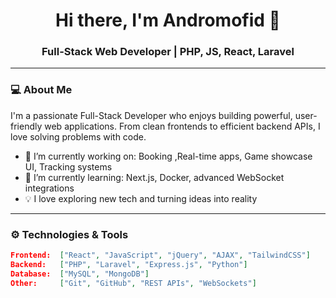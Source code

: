 <h1 align="center">Hi there, I'm Andromofid 👋</h1>
<h3 align="center">Full-Stack Web Developer | PHP, JS, React, Laravel</h3>

---

### 💻 About Me

I'm a passionate Full-Stack Developer who enjoys building powerful, user-friendly web applications. From clean frontends to efficient backend APIs, I love solving problems with code.

- 🔭 I’m currently working on: Booking ,Real-time apps, Game showcase UI, Tracking systems
- 🌱 I’m currently learning: Next.js, Docker, advanced WebSocket integrations
- 💡 I love exploring new tech and turning ideas into reality

---

### ⚙️ Technologies & Tools

```json
Frontend:  ["React", "JavaScript", "jQuery", "AJAX", "TailwindCSS"]
Backend:   ["PHP", "Laravel", "Express.js", "Python"]
Database:  ["MySQL", "MongoDB"]
Other:     ["Git", "GitHub", "REST APIs", "WebSockets"]
